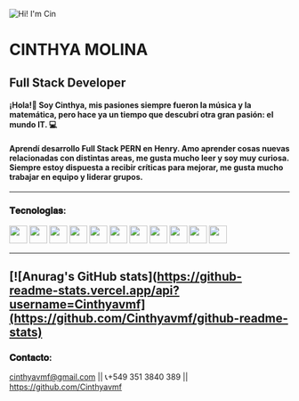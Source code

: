 ![Hi! I'm Cin](./Portada%20de%20Facebook%20con%20saludos%20de%20cumplea%C3%B1os%20para%20mujer%20virgo%20bohemio%20en%20rojo.png)

# **CINTHYA MOLINA** 

## Full Stack Developer

#### ¡Hola!🙌 Soy Cinthya, mis pasiones siempre fueron la música y la matemática, pero hace ya un tiempo que descubrí otra gran pasión: el mundo IT. 💻
#### Aprendí desarrollo Full Stack PERN en Henry. Amo aprender cosas nuevas relacionadas con distintas areas, me gusta mucho leer y soy muy curiosa. Siempre estoy dispuesta a recibir críticas para mejorar, me gusta mucho trabajar en equipo y liderar grupos.
---
### 𝐓𝐞𝐜𝐧𝐨𝐥𝐨𝐠𝐢𝐚𝐬:
<div justify-content = "space-arround">
<img width ='32px' src ='https://raw.githubusercontent.com/rahulbanerjee26/githubAboutMeGenerator/main/icons/html.svg'> <img width ='32px' src ='https://raw.githubusercontent.com/rahulbanerjee26/githubAboutMeGenerator/main/icons/javascript.svg'> <img width ='32px' src ='https://raw.githubusercontent.com/rahulbanerjee26/githubAboutMeGenerator/main/icons/typescript.svg'> <img width ='32px' src ='https://raw.githubusercontent.com/rahulbanerjee26/githubAboutMeGenerator/main/icons/css.svg'> <img width ='32px' src ='https://raw.githubusercontent.com/rahulbanerjee26/githubAboutMeGenerator/main/icons/express.svg'> <img width ='32px' src ='https://raw.githubusercontent.com/rahulbanerjee26/githubAboutMeGenerator/main/icons/nodejs.svg'>  <img width ='32px' src ='https://raw.githubusercontent.com/rahulbanerjee26/githubAboutMeGenerator/main/icons/postman.svg'>  <img width ='32px' src ='https://raw.githubusercontent.com/rahulbanerjee26/githubAboutMeGenerator/main/icons/postgresql.svg'>  <img width ='32px' src ='https://raw.githubusercontent.com/rahulbanerjee26/githubAboutMeGenerator/main/icons/reactjs.svg'>  <img width ='32px' src ='https://raw.githubusercontent.com/rahulbanerjee26/githubAboutMeGenerator/main/icons/redux.svg'>  <img width ='32px' src ='https://raw.githubusercontent.com/rahulbanerjee26/githubAboutMeGenerator/main/icons/bootstrap.svg'>
</div>

---
[![Anurag's GitHub stats](https://github-readme-stats.vercel.app/api?username=Cinthyavmf](https://github.com/Cinthyavmf/github-readme-stats)
---
### 𝐂𝐨𝐧𝐭𝐚𝐜𝐭𝐨:

cinthyavmf@gmail.com || 📞+549 351 3840 389 || https://github.com/Cinthyavmf
